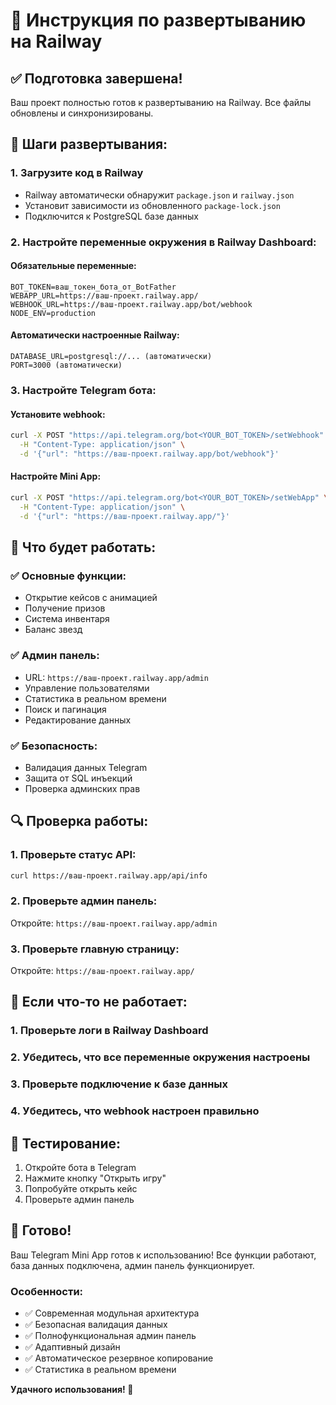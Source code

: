 # 🚀 Инструкция по развертыванию на Railway

## ✅ Подготовка завершена!

Ваш проект полностью готов к развертыванию на Railway. Все файлы обновлены и синхронизированы.

## 🔧 Шаги развертывания:

### 1. Загрузите код в Railway
- Railway автоматически обнаружит `package.json` и `railway.json`
- Установит зависимости из обновленного `package-lock.json`
- Подключится к PostgreSQL базе данных

### 2. Настройте переменные окружения в Railway Dashboard:

#### Обязательные переменные:
```
BOT_TOKEN=ваш_токен_бота_от_BotFather
WEBAPP_URL=https://ваш-проект.railway.app/
WEBHOOK_URL=https://ваш-проект.railway.app/bot/webhook
NODE_ENV=production
```

#### Автоматически настроенные Railway:
```
DATABASE_URL=postgresql://... (автоматически)
PORT=3000 (автоматически)
```

### 3. Настройте Telegram бота:

#### Установите webhook:
```bash
curl -X POST "https://api.telegram.org/bot<YOUR_BOT_TOKEN>/setWebhook" \
  -H "Content-Type: application/json" \
  -d '{"url": "https://ваш-проект.railway.app/bot/webhook"}'
```

#### Настройте Mini App:
```bash
curl -X POST "https://api.telegram.org/bot<YOUR_BOT_TOKEN>/setWebApp" \
  -H "Content-Type: application/json" \
  -d '{"url": "https://ваш-проект.railway.app/"}'
```

## 🎯 Что будет работать:

### ✅ Основные функции:
- Открытие кейсов с анимацией
- Получение призов
- Система инвентаря
- Баланс звезд

### ✅ Админ панель:
- URL: `https://ваш-проект.railway.app/admin`
- Управление пользователями
- Статистика в реальном времени
- Поиск и пагинация
- Редактирование данных

### ✅ Безопасность:
- Валидация данных Telegram
- Защита от SQL инъекций
- Проверка админских прав

## 🔍 Проверка работы:

### 1. Проверьте статус API:
```bash
curl https://ваш-проект.railway.app/api/info
```

### 2. Проверьте админ панель:
Откройте: `https://ваш-проект.railway.app/admin`

### 3. Проверьте главную страницу:
Откройте: `https://ваш-проект.railway.app/`

## 🐛 Если что-то не работает:

### 1. Проверьте логи в Railway Dashboard
### 2. Убедитесь, что все переменные окружения настроены
### 3. Проверьте подключение к базе данных
### 4. Убедитесь, что webhook настроен правильно

## 📱 Тестирование:

1. Откройте бота в Telegram
2. Нажмите кнопку "Открыть игру"
3. Попробуйте открыть кейс
4. Проверьте админ панель

## 🎉 Готово!

Ваш Telegram Mini App готов к использованию! Все функции работают, база данных подключена, админ панель функционирует.

### Особенности:
- ✅ Современная модульная архитектура
- ✅ Безопасная валидация данных
- ✅ Полнофункциональная админ панель
- ✅ Адаптивный дизайн
- ✅ Автоматическое резервное копирование
- ✅ Статистика в реальном времени

**Удачного использования! 🚀**
